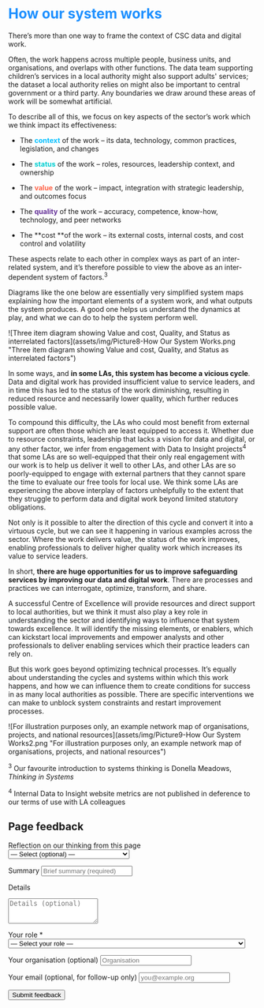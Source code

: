 # <span style="color:dodgerblue">How our system works</span>

There’s more than one way to frame the context of CSC data and digital work.

Often, the work happens across multiple people, business units, and organisations, and overlaps with other functions. The data team supporting children’s services in a local authority might also support adults' services; the dataset a local authority relies on might also be important to central government or a third party. Any boundaries we draw around these areas of work will be somewhat artificial.

To describe all of this, we focus on key aspects of the sector’s work which we think impact its effectiveness:

-  The <span style="color:deepskyblue">**context**</span> of the work – its data, technology, common practices, legislation, and changes

-  The <span style="color:darkturquoise">**status**</span> of the work – roles, resources, leadership context, and ownership

-  The <span style="color:tomato">**value**</span> of the work – impact, integration with strategic leadership, and outcomes focus

-  The <span style="color:rebeccapurple">**quality**</span> of the work – accuracy, competence, know-how, technology, and peer networks

-  The **cost **of the work – its external costs, internal costs, and cost control and volatility

These aspects relate to each other in complex ways as part of an inter-related system, and it’s therefore possible to view the above as an inter-dependent system of factors.<sup>3</sup>

Diagrams like the one below are essentially very simplified system maps explaining how the important elements of a system work, and what outputs the system produces. A good one helps us understand the dynamics at play, and what we can do to help the system perform well.

![Three item diagram showing Value and cost, Quality, and Status as interrelated factors](assets/img/Picture8-How Our System Works.png "Three item diagram showing Value and cost, Quality, and Status as interrelated factors")

In some ways, and **in some LAs, this system has become a vicious cycle**. Data and digital work has provided insufficient value to service leaders, and in time this has led to the status of the work diminishing, resulting in reduced resource and necessarily lower quality, which further reduces possible value.

To compound this difficulty, the LAs who could most benefit from external support are often those which are least equipped to access it. Whether due to resource constraints, leadership that lacks a vision for data and digital, or any other factor, we infer from engagement with Data to Insight projects<sup>4</sup> that some LAs are so well-equipped that their only real engagement with our work is to help us deliver it well to other LAs, and other LAs are so poorly-equipped to engage with external partners that they cannot spare the time to evaluate our free tools for local use. We think some LAs are experiencing the above interplay of factors unhelpfully to the extent that they struggle to perform data and digital work beyond limited statutory obligations.

Not only is it possible to alter the direction of this cycle and convert it into a virtuous cycle, but we can see it happening in various examples across the sector. Where the work delivers value, the status of the work improves, enabling professionals to deliver higher quality work which increases its value to service leaders.

In short, **there are huge opportunities for us to improve safeguarding services by improving our data and digital work**. There are processes and practices we can interrogate, optimize, transform, and share.

A successful Centre of Excellence will provide resources and direct support to local authorities, but we think it must also play a key role in understanding the sector and identifying ways to influence that system towards excellence. It will identify the missing elements, or enablers, which can kickstart local improvements and empower analysts and other professionals to deliver enabling services which their practice leaders can rely on.

But this work goes beyond optimizing technical processes. It’s equally about understanding the cycles and systems within which this work happens, and how we can influence them to create conditions for success in as many local authorities as possible. There are specific interventions we can make to unblock system constraints and restart improvement processes.

![For illustration purposes only, an example network map of organisations, projects, and national resources](assets/img/Picture9-How Our System Works2.png "For illustration purposes only, an example network map of organisations, projects, and national resources")


<!-- footnotes -->
<sup>3</sup> Our favourite introduction to systems thinking is Donella Meadows, *Thinking in Systems*

<sup>4</sup> Internal Data to Insight website metrics are not published in deference to our terms of use with LA colleagues

<!-- feedback form -->

<div class="feedback-section feedback-compact" id="sheets">
  <h2>Page feedback</h2>
<form id="gs-form">
  <input type="hidden" name="page" id="gs-page">
  <input type="text" name="hp_field" id="hp_field" style="display:none" tabindex="-1" autocomplete="off">

  <label for="mf-nature">Reflection on our thinking from this page</label>
  <select id="mf-nature" name="nature">
    <option value="">— Select (optional) —</option>
    <option>I’m enthusiastic about this</option>
    <option>I’m unsure about this</option>
    <option>I disagree with this</option>
    <option>I have a general reflection on this</option>
    <option>I’ve identified a specific issue with this</option>
    <option>Other</option>
  </select>

  <label for="gs-summary" class="sr-only">Summary</label>
  <input type="text" id="gs-summary" name="summary" required minlength="5" placeholder="Brief summary (required)">

  <label for="gs-details" class="sr-only">Details</label>
  <textarea id="gs-details" name="details" rows="3" placeholder="Details (optional)"></textarea>

  <label for="mf-role">Your role <span class="req">*</span></label>
  <select id="mf-role" name="role" required>
    <option value="">— Select your role —</option>
      <option>Local authority data professional</option>
      <option>Local authority digital professional</option>
      <option>Local authority children’s social care professional</option>
      <option>Local authority leadership</option>
      <option>Central government data professional</option>
      <option>Central government digital professional</option>
      <option>Central government social care professional</option>
      <option>Central government leadership</option>
      <option>Other public sector professional role</option>
      <option>Data and digital supplier/partner</option>
      <option>Data and digital consultant</option>
      <option>Other private sector professional role</option>
      <option>Person (with current or previous social care involvement as a service user)</option>
      <option>Person (without current or previous social care involvement as a service user)</option>
  </select>

  <label for="mf-org">Your organisation (optional)</label>
  <input type="text" id="mf-org" name="org" placeholder="Organisation">

  <label for="mf-email">Your email (optional, for follow-up only)</label>
  <input type="email" id="mf-email" name="email" placeholder="you@example.org">

  <div class="feedback-actions">
    <button type="submit" class="md-button">Submit feedback</button>
  </div>

  <div class="feedback-success" id="gs-ok" hidden>Thanks — feedback received</div>
  <div class="feedback-error" id="gs-err" hidden>Sorry — something went wrong</div>
</form>

</div>